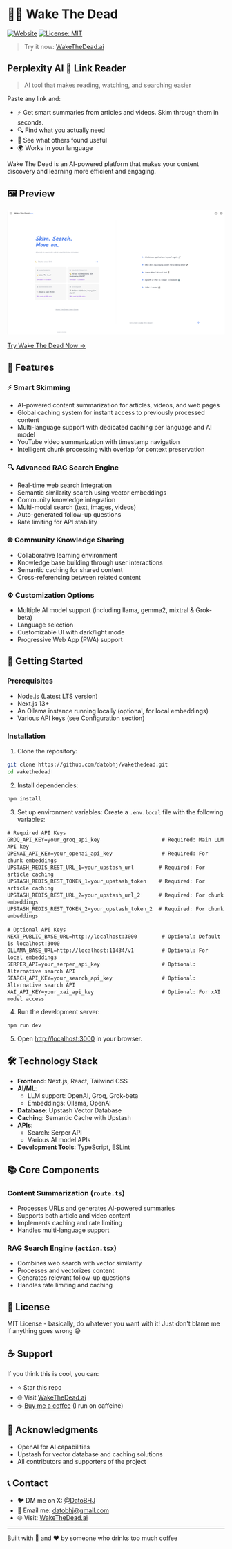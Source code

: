 # 🧟‍♂️ Wake The Dead

[![Website](https://img.shields.io/badge/Visit-WakeTheDead.ai-blue)](https://www.wakethedead.ai)
[![License: MIT](https://img.shields.io/badge/License-MIT-yellow.svg)](https://opensource.org/licenses/MIT)

> Try it now: [WakeTheDead.ai](https://www.wakethedead.ai)

## Perplexity AI 🤝 Link Reader

> AI tool that makes reading, watching, and searching easier

Paste any link and:
- ⚡ Get smart summaries from articles and videos. Skim through them in seconds.
- 🔍 Find what you actually need
- 🤝 See what others found useful
- 🌍 Works in your language

Wake The Dead is an AI-powered platform that makes your content discovery and learning more efficient and engaging.

## 🖼️ Preview

![Website Preview](https://github.com/DatoBHJ/wakethedead/blob/main/assets/preview.png?raw=true)

[Try Wake The Dead Now →](https://www.wakethedead.ai)

## 🌟 Features

### ⚡ Smart Skimming
- AI-powered content summarization for articles, videos, and web pages
- Global caching system for instant access to previously processed content
- Multi-language support with dedicated caching per language and AI model
- YouTube video summarization with timestamp navigation
- Intelligent chunk processing with overlap for context preservation

### 🔍 Advanced RAG Search Engine
- Real-time web search integration
- Semantic similarity search using vector embeddings
- Community knowledge integration
- Multi-modal search (text, images, videos)
- Auto-generated follow-up questions
- Rate limiting for API stability

### 🌐 Community Knowledge Sharing
- Collaborative learning environment
- Knowledge base building through user interactions
- Semantic caching for shared content
- Cross-referencing between related content

### ⚙️ Customization Options
- Multiple AI model support (including llama, gemma2, mixtral & Grok-beta)
- Language selection
- Customizable UI with dark/light mode
- Progressive Web App (PWA) support

## 🚀 Getting Started

### Prerequisites
- Node.js (Latest LTS version)
- Next.js 13+
- An Ollama instance running locally (optional, for local embeddings)
- Various API keys (see Configuration section)

### Installation

1. Clone the repository:
```bash
git clone https://github.com/datobhj/wakethedead.git
cd wakethedead
```

2. Install dependencies:
```bash
npm install
```

3. Set up environment variables:
Create a `.env.local` file with the following variables:
```env
# Required API Keys
GROQ_API_KEY=your_groq_api_key                    # Required: Main LLM API key
OPENAI_API_KEY=your_openai_api_key                # Required: For chunk embeddings
UPSTASH_REDIS_REST_URL_1=your_upstash_url        # Required: For article caching
UPSTASH_REDIS_REST_TOKEN_1=your_upstash_token    # Required: For article caching
UPSTASH_REDIS_REST_URL_2=your_upstash_url_2      # Required: For chunk embeddings
UPSTASH_REDIS_REST_TOKEN_2=your_upstash_token_2  # Required: For chunk embeddings

# Optional API Keys
NEXT_PUBLIC_BASE_URL=http://localhost:3000        # Optional: Default is localhost:3000
OLLAMA_BASE_URL=http://localhost:11434/v1         # Optional: For local embeddings
SERPER_API=your_serper_api_key                    # Optional: Alternative search API
SEARCH_API_KEY=your_search_api_key                # Optional: Alternative search API
XAI_API_KEY=your_xai_api_key                      # Optional: For xAI model access
```

4. Run the development server:
```bash
npm run dev
```

5. Open [http://localhost:3000](http://localhost:3000) in your browser.

## 🛠️ Technology Stack

- **Frontend**: Next.js, React, Tailwind CSS
- **AI/ML**: 
  - LLM support: OpenAI, Groq, Grok-beta
  - Embeddings: Ollama, OpenAI
- **Database**: Upstash Vector Database
- **Caching**: Semantic Cache with Upstash
- **APIs**: 
  - Search: Serper API
  - Various AI model APIs
- **Development Tools**: TypeScript, ESLint

## 📚 Core Components

### Content Summarization (`route.ts`)
- Processes URLs and generates AI-powered summaries
- Supports both article and video content
- Implements caching and rate limiting
- Handles multi-language support

### RAG Search Engine (`action.tsx`)
- Combines web search with vector similarity
- Processes and vectorizes content
- Generates relevant follow-up questions
- Handles rate limiting and caching

## 📝 License

MIT License - basically, do whatever you want with it! Just don't blame me if anything goes wrong 😅

## ☕ Support

If you think this is cool, you can:
- ⭐ Star this repo
- 🌐 Visit [WakeTheDead.ai](https://www.wakethedead.ai)
- ☕ [Buy me a coffee](https://buymeacoffee.com/KingBob) (I run on caffeine)

## 🙏 Acknowledgments

- OpenAI for AI capabilities
- Upstash for vector database and caching solutions
- All contributors and supporters of the project

## 📞 Contact

- 🐦 DM me on X: [@DatoBHJ](https://x.com/DatoBHJ)
- 📧 Email me: datobhj@gmail.com
- 🌐 Visit: [WakeTheDead.ai](https://www.wakethedead.ai)

---

Built with 🧠 and ❤️ by someone who drinks too much coffee